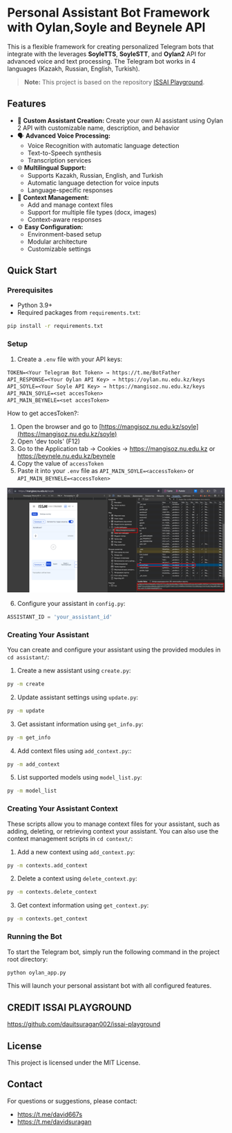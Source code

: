# Personal Assistant Bot Framework with Oylan,Soyle and Beynele API

This is a flexible framework for creating personalized Telegram bots that integrate with the leverages **SoyleTTS**, **SoyleSTT**, and **Oylan2** API for advanced voice and text processing. The Telegram bot works in 4 languages (Kazakh, Russian, English, Turkish).

> **Note:** This project is based on the repository [ISSAI Playground](https://github.com/davidsuragan/issai-playground).

## Features

- 🤖 **Custom Assistant Creation:** Create your own AI assistant using Oylan 2 API with customizable name, description, and behavior
- 🗣️ **Advanced Voice Processing:**
  - Voice Recognition with automatic language detection
  - Text-to-Speech synthesis
  - Transcription services
- 🌐 **Multilingual Support:** 
  - Supports Kazakh, Russian, English, and Turkish
  - Automatic language detection for voice inputs
  - Language-specific responses
- 📝 **Context Management:**
  - Add and manage context files
  - Support for multiple file types (docx, images)
  - Context-aware responses
- ⚙️ **Easy Configuration:** 
  - Environment-based setup
  - Modular architecture
  - Customizable settings

## Quick Start

### Prerequisites

- Python 3.9+
- Required packages from `requirements.txt`:

```bash
pip install -r requirements.txt
```

### Setup

1. Create a `.env` file with your API keys:

```env
TOKEN=<Your Telegram Bot Token> → https://t.me/BotFather
API_RESPONSE=<Your Oylan API Key> → https://oylan.nu.edu.kz/keys
API_SOYLE=<Your Soyle API Key> → https://mangisoz.nu.edu.kz/keys
API_MAIN_SOYLE=<set accesToken>
API_MAIN_BEYNELE=<set accesToken>
```
How to get accesToken?:
1. Open the browser and go to [https://mangisoz.nu.edu.kz/soyle](https://mangisoz.nu.edu.kz/soyle)
2. Open 'dev tools' (F12)
3. Go to the Application tab → Cookies → https://mangisoz.nu.edu.kz or https://beynele.nu.edu.kz/beynele
4. Copy the value of `accessToken`
5. Paste it into your `.env` file as `API_MAIN_SOYLE=<accessToken>` or `API_MAIN_BEYNELE=<accessToken>`

![How to get accessToken](tmp/get_token.jpg)

6. Configure your assistant in `config.py`:
```python
ASSISTANT_ID = 'your_assistant_id'
```

### Creating Your Assistant

You can create and configure your assistant using the provided modules in `cd assistant/`:

1. Create a new assistant using `create.py`:
```bash
py -m create
```
2. Update assistant settings using `update.py`:
```bash
py -m update
```
3. Get assistant information using `get_info.py`:
```bash
py -m get_info
```
4. Add context files using `add_context.py`::
```bash
py -m add_context
```
5. List supported models using `model_list.py`:
```bash
py -m model_list
```

### Creating Your Assistant Context

These scripts allow you to manage context files for your assistant, such as adding, deleting, or retrieving context your assistant. You can also use the context management scripts in `cd context/`:

1. Add a new context using `add_context.py`:
```bash
py -m contexts.add_context
```
2. Delete a context using `delete_context.py`:
```bash
py -m contexts.delete_context
```
3. Get context information using `get_context.py`:
```bash
py -m contexts.get_context
```

### Running the Bot

To start the Telegram bot, simply run the following command in the project root directory:

```bash
python oylan_app.py
```

This will launch your personal assistant bot with all configured features.

## CREDIT ISSAI PLAYGROUND
https://github.com/dauitsuragan002/issai-playground

## License

This project is licensed under the MIT License.

## Contact

For questions or suggestions, please contact:

- https://t.me/david667s
- https://t.me/davidsuragan
